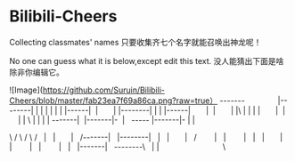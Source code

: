 # Bilibili-Cheers
Collecting classmates' names 
只要收集齐七个名字就能召唤出神龙呢！

No one can guess what it is below,except edit this text.
没人能猜出下面是啥除非你编辑它。

![Image](https://github.com/Suruin/Bilibili-Cheers/blob/master/fab23ea7f69a86ca.png?raw=true）
-------               |--------|
|                     |        |
|                     |        | 
|------|  |       |   |--------|  |       |   |------|
       |  |       |   |\          |       |   |      |
       |  |       |   |  \        |       |   |      |
-------|  |-------|-  |    \----- |-------|-  |      |

\     /
 \   /
  \ /
   |   |       |     /-------|    |--------|
   |   |       |    /        |    |        |
   |   |       |    |        |    |        |
   |   |-------|    \--------\    |        |
                              \
